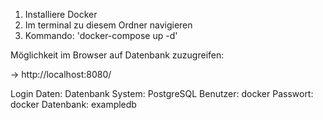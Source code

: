 1. Installiere Docker
2. Im terminal zu diesem Ordner navigieren
3. Kommando: 'docker-compose up -d'


Möglichkeit im Browser auf Datenbank zuzugreifen:

-> http://localhost:8080/

Login Daten:
Datenbank System: PostgreSQL
Benutzer: docker
Passwort: docker
Datenbank: exampledb

